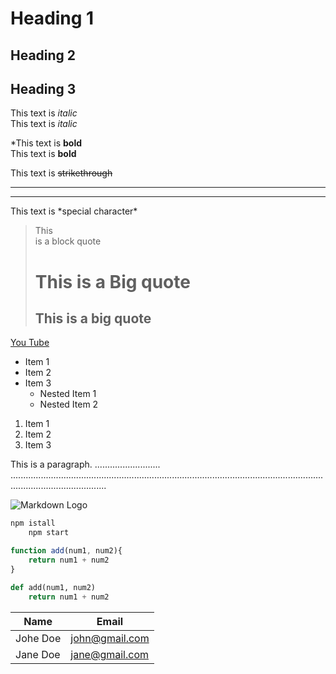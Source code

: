 <!-- Headings -->
# Heading 1
## Heading 2
## Heading 3

<!-- Italics -->
This text is *italic*<br/>
This text is _italic_

<!-- Bold -->
*This text is **bold**<br/>
This text is __bold__

<!-- Strikethrough -->
This text is ~~strikethrough~~

<!-- Horizontal line -->
___

---

<!-- Special Character -->
This text is \*special character\*

<!-- Blockquote -->
> This<br/>
> is
> a
> block quote<br/>
> # This is a Big quote
> ## This is a big quote

<!-- Links -->
[You Tube](http://www.youtube.com "You~ Tube~")

<!-- UL -->
* Item 1
* Item 2
* Item 3
    * Nested Item 1
    * Nested Item 2

<!-- OL -->
1. Item 1
1. Item 2
1. Item 3

<!-- Inline Code Block -->
<p>This is a paragraph.
..........................
..................................................................................................................................................................</p>

<!-- Image -->
![Markdown Logo](https://markdown-here.com/img/icon256.png)

<!-- GitHub Markdown -->
<!-- Code Blocks -->
```bash
npm istall
    npm start
```

```javascript
function add(num1, num2){
    return num1 + num2
}
```

```python
def add(num1, num2)
    return num1 + num2
```

<!-- Tables -->
| Name  | Email     |
| ------| ----------
| Johe Doe  | john@gmail.com    |
| Jane Doe  | jane@gmail.com

